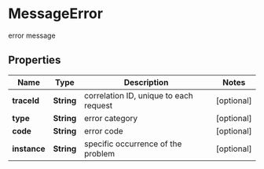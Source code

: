 

# MessageError

error message

## Properties

| Name | Type | Description | Notes |
|------------ | ------------- | ------------- | -------------|
|**traceId** | **String** | correlation ID, unique to each request |  [optional] |
|**type** | **String** | error category |  [optional] |
|**code** | **String** | error code |  [optional] |
|**instance** | **String** | specific occurrence of the problem |  [optional] |



